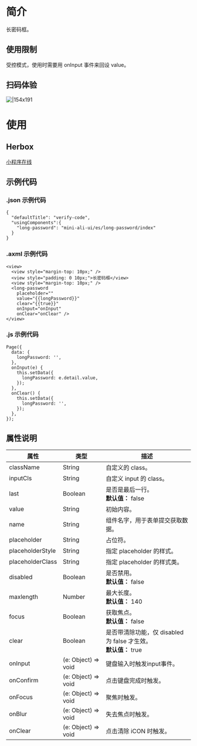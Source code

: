 
# 简介
长密码框。

## 使用限制
受控模式，使用时需要用 onInput 事件来回设 value。

## 扫码体验
![|154x191](https://mdn.alipayobjects.com/afts/img/A*UCLtQJC8q68AAAAAAAAAAABkAa8wAA/original?bz=openpt_doc&t=CqzwHAcMCOuwiY2WbZee4AAAAABkMK8AAAAA#align=left&display=inline&height=191&margin=%5Bobject%20Object%5D&originHeight=191&originWidth=154&status=done&style=none&width=154)

# 使用

## Herbox
[小程序在线](https://herbox-embed.alipay.com/s/doc-aliui-long-password?theme=light&previewZoom=75&chInfo=openhome-doc) 

## 示例代码

### .json 示例代码
```
{
  "defaultTitle": "verify-code",
  "usingComponents":{
    "long-password": "mini-ali-ui/es/long-password/index"
  }
}
```

### .axml 示例代码
```
<view>
  <view style="margin-top: 10px;" />
  <view style="padding: 0 10px;">长密码框</view>
  <view style="margin-top: 10px;" />
  <long-password
    placeholder="" 
    value="{{longPassword}}" 
    clear="{{true}}" 
    onInput="onInput" 
    onClear="onClear" />
</view>
```

### .js 示例代码
```
Page({
  data: {
    longPassword: '',
  },
  onInput(e) {
    this.setData({
      longPassword: e.detail.value,
    });
  },
  onClear() {
    this.setData({
      longPassword: '',
    });
  },
});
```

## 属性说明
| **属性** | **类型** | **描述** |
| --- | --- | --- |
| className | String | 自定义的 class。 |
| inputCls | String | 自定义 input 的 class。 |
| last | Boolean | 是否是最后一行。<br />**默认值：**  false |
| value | String | 初始内容。 |
| name | String | 组件名字，用于表单提交获取数据。 |
| placeholder | String | 占位符。 |
| placeholderStyle | String | 指定 placeholder 的样式。 |
| placeholderClass | String | 指定 placeholder 的样式类。 |
| disabled | Boolean | 是否禁用。<br />**默认值：** false |
| maxlength | Number | 最大长度。<br />**默认值：** 140 |
| focus | Boolean | 获取焦点。<br />**默认值：** false |
| clear | Boolean     | 是否带清除功能，仅 disabled 为 false 才生效。<br />**默认值：** true |
| onInput | (e: Object) => void | 键盘输入时触发input事件。 |
| onConfirm | (e: Object) => void | 点击键盘完成时触发。 |
| onFocus | (e: Object) => void | 聚焦时触发。 |
| onBlur | (e: Object) => void | 失去焦点时触发。 |
| onClear | (e: Object) => void | 点击清除 iCON 时触发。 |

